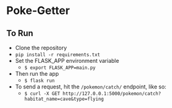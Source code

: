 # Poke-Getter

## To Run

* Clone the repository
* `pip install -r requirements.txt`
* Set the FLASK_APP environment variable 
  * `$ export FLASK_APP=main.py`
* Then run the app
  * `$ flask run`
 * To send a request, hit the `/pokemon/catch/` endpoint, like so:
   * `$ curl -X GET http://127.0.0.1:5000/pokemon/catch?habitat_name=cave&type=flying`